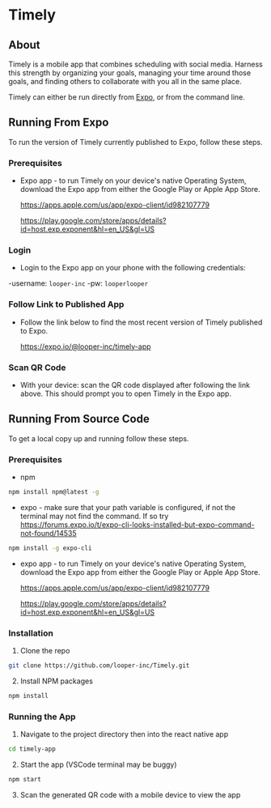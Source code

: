 # Timely

## About

Timely is a mobile app that combines scheduling with social media. Harness this strength by organizing your goals, managing your time around those goals, and finding others to collaborate with you all in the same place.

Timely can either be run directly from [Expo](https://expo.io/), or from the command line.

<!-- From Expo -->
## Running From Expo

To run the version of Timely currently published to Expo, follow these steps.

### Prerequisites

* Expo app - to run Timely on your device's native Operating System, download the Expo app from either the Google Play or Apple App Store.
  
  https://apps.apple.com/us/app/expo-client/id982107779

  https://play.google.com/store/apps/details?id=host.exp.exponent&hl=en_US&gl=US
  
 ### Login
 
 * Login to the Expo app on your phone with the following credentials:
 
  -username: `looper-inc` 
  -pw:       `looperlooper` 
 
 ### Follow Link to Published App

* Follow the link below to find the most recent version of Timely published to Expo.

  https://expo.io/@looper-inc/timely-app
  
 ### Scan QR Code
 
 * With your device: scan the QR code displayed after following the link above. This should prompt you to open Timely in the Expo app.

 

<!-- From Source Code -->
## Running From Source Code

To get a local copy up and running follow these steps.

### Prerequisites

* npm
```sh
npm install npm@latest -g
```

* expo - make sure that your path variable is configured, if not the terminal may not find the command. If so try https://forums.expo.io/t/expo-cli-looks-installed-but-expo-command-not-found/14535

```sh
npm install -g expo-cli
```

* expo app - to run Timely on your device's native Operating System, download the Expo app from either the Google Play or Apple App Store.
  
  https://apps.apple.com/us/app/expo-client/id982107779

  https://play.google.com/store/apps/details?id=host.exp.exponent&hl=en_US&gl=US

### Installation

1. Clone the repo
```sh
git clone https://github.com/looper-inc/Timely.git
```
2. Install NPM packages
```sh
npm install
```

### Running the App

1. Navigate to the project directory then into the react native app
```sh
cd timely-app
```
2. Start the app (VSCode terminal may be buggy)
```sh
npm start
```
3. Scan the generated QR code with a mobile device to view the app

